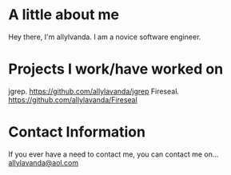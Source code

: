 # A little about me

Hey there, I'm allylvanda. I am a novice software engineer.

# Projects I work/have worked on

jgrep. https://github.com/allylavanda/jgrep
Fireseal. https://github.com/allylavanda/Fireseal
# Contact Information

If you ever have a need to contact me, you can contact me on...
allylavanda@aol.com

